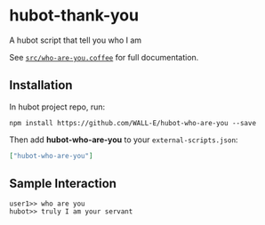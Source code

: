# hubot-thank-you

A hubot script that tell you who I am

See [`src/who-are-you.coffee`](src/who-are-you.coffee) for full documentation.

## Installation

In hubot project repo, run:

`npm install https://github.com/WALL-E/hubot-who-are-you --save`

Then add **hubot-who-are-you** to your `external-scripts.json`:

```json
["hubot-who-are-you"]
```

## Sample Interaction

```
user1>> who are you
hubot>> truly I am your servant
```

